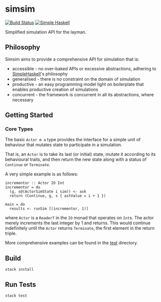 # simsim
[![Build Status](https://travis-ci.org/atcol/simsim.svg?branch=master)](https://travis-ci.org/atcol/simsim)
[![Simple Haskell](http://simplehaskell.org/badges/badge.svg)](http://simplehaskell.org)

Simplified simulation API for the layman.

## Philosophy

Simsim aims to provide a comprehensive API for simulation that is:

 * accessible  - no over-baked APIs or excessive abstractions, adhering to [SimpleHaskell](http://simplehaskell.org/)'s philosophy
 * generalised - there is no constraint on the domain of simulation
 * productive  - an easy programming model light on boilerplate that enables productive creation of simulations
 * concurrent  - the framework is concurrent in all its abstractions, where necessary

## Getting Started

### Core Types

The basic `Actor m a` type provides the interface for a simple unit of behaviour that mutates state to participate 
in a simulation.

That is, an `Actor` is to take its last (or initial) state, mutate it according to its behavioural
traits, and then return the new state along with a status of `Continue` or `Terminate`.

A very simple example is as follows:

```
incrementor :: Actor IO Int
incrementor = do
  (g, s@(ActorSimState i sim)) <- ask
  return (Continue, g, s { astValue = i + 1 })

main = do
  results <- runSim [(incrementor, 1)]
```

where `Actor` is a `ReaderT` in the `IO` monad that operates on `Int`s. The 
actor merely increments the last integer by 1 and returns. This would continue 
indefinitely until the `Actor` returns `Terminate`, the first element in the return
triple.

More comprehensive examples can be found in the [test](./test) directory.

## Build

`stack install`


## Run Tests

`stack test`
